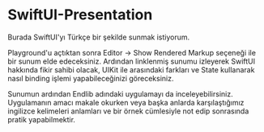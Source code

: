 # SwiftUI-Presentation
Burada SwiftUI'yı Türkçe bir şekilde sunmak istiyorum.

Playground'u açtıktan sonra Editor -> Show Rendered Markup seçeneği ile bir sunum elde edeceksiniz. 
Ardından linklenmiş sunumu izleyerek SwiftUI hakkında fikir sahibi olacak, UIKit ile arasındaki farkları ve State kullanarak nasıl binding işlemi yapabileceğinizi göreceksiniz.

Sunumun ardından Endlib adındaki uygulamayı da inceleyebilirsiniz. Uygulamanın amacı makale okurken veya başka anlarda karşılaştığımız ingilizce kelimeleri anlamları ve bir örnek cümlesiyle not edip sonrasında pratik yapabilmektir.


